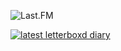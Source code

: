 ![Last.FM](https://lastfm-recently-played.vercel.app/api?user=tapochek97&width=854&count=3)

[![latest letterboxd diary](https://letterboxd-profile-github.netlify.app/api/png/nikitalpopov)](https://letterboxd-profile-github.netlify.app/api/html/nikitalpopov)

